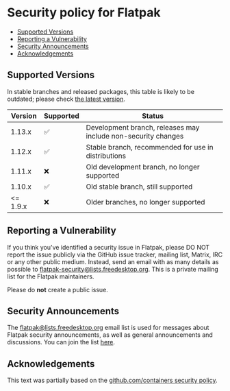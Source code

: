 # Security policy for Flatpak

 * [Supported Versions](#Supported-Versions)
 * [Reporting a Vulnerability](#Reporting-a-Vulnerability)
 * [Security Announcements](#Security-Announcements)
 * [Acknowledgements](#Acknowledgements)

## Supported Versions

In stable branches and released packages, this table is likely to be outdated;
please check
[the latest version](https://github.com/flatpak/flatpak/blob/main/SECURITY.md).

| Version  | Supported          | Status
| -------- | ------------------ | -------------------------------------------------------------- |
| 1.13.x   | :white_check_mark: | Development branch, releases may include non-security changes  |
| 1.12.x   | :white_check_mark: | Stable branch, recommended for use in distributions            |
| 1.11.x   | :x:                | Old development branch, no longer supported                    |
| 1.10.x   | :white_check_mark: | Old stable branch, still supported                             |
| <= 1.9.x | :x:                | Older branches, no longer supported                            |

## Reporting a Vulnerability

If you think you've identified a security issue in Flatpak, please DO NOT
report the issue publicly via the GitHub issue tracker, mailing list,
Matrix, IRC or any other public medium. Instead, send an email with as
many details as possible to
[flatpak-security@lists.freedesktop.org](mailto:flatpak-security@lists.freedesktop.org).
This is a private mailing list for the Flatpak maintainers.

Please do **not** create a public issue.

## Security Announcements

The [flatpak@lists.freedesktop.org](mailto:flatpak@lists.freedesktop.org) email list is used for messages about
Flatpak security announcements, as well as general announcements and
discussions.
You can join the list [here](https://lists.freedesktop.org/mailman/listinfo/flatpak).

## Acknowledgements

This text was partially based on the [github.com/containers security policy](https://github.com/containers/common/blob/main/SECURITY.md).
